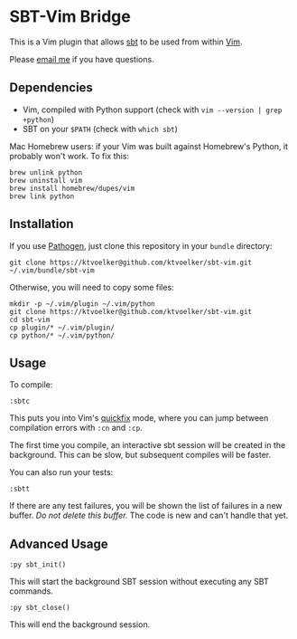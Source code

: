 SBT-Vim Bridge
==============

This is a Vim plugin that allows [sbt](https://github.com/harrah/xsbt/wiki) to
be used from within [Vim](http://www.vim.org/).

Please [email me](mailto:sbt-vim@karlv.net) if you have questions.

Dependencies
------------

* Vim, compiled with Python support (check with `vim --version | grep +python`)
* SBT on your `$PATH` (check with `which sbt`)

Mac Homebrew users: if your Vim was built against Homebrew's Python, it probably won't work. To fix this:

    brew unlink python
    brew uninstall vim
    brew install homebrew/dupes/vim
    brew link python

Installation
------------

If you use [Pathogen](https://github.com/tpope/vim-pathogen), just clone this
repository in your `bundle` directory:

    git clone https://ktvoelker@github.com/ktvoelker/sbt-vim.git ~/.vim/bundle/sbt-vim

Otherwise, you will need to copy some files:

    mkdir -p ~/.vim/plugin ~/.vim/python
    git clone https://ktvoelker@github.com/ktvoelker/sbt-vim.git
    cd sbt-vim
    cp plugin/* ~/.vim/plugin/
    cp python/* ~/.vim/python/

Usage
-----

To compile:

    :sbtc

This puts you into Vim's
[quickfix](http://vimdoc.sourceforge.net/htmldoc/quickfix.html) mode, where you
can jump between compilation errors with `:cn` and `:cp`.

The first time you compile, an interactive sbt session will be created in the
background. This can be slow, but subsequent compiles will be faster.

You can also run your tests:

    :sbtt

If there are any test failures, you will be shown the list of failures in a new
buffer. *Do not delete this buffer.* The code is new and can't handle that yet.

Advanced Usage
--------------

    :py sbt_init()

This will start the background SBT session without executing any SBT commands.

    :py sbt_close()

This will end the background session.


